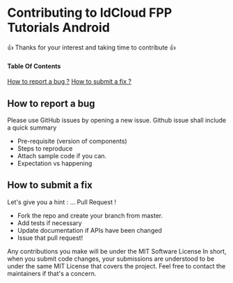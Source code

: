 # Contributing to IdCloud FPP Tutorials Android
:+1: Thanks for your interest and taking time to contribute :+1: 

#### Table Of Contents

[How to report a bug ?](#how-to-report-bug)
[How to submit a fix ?](#how-to-submit-a-fix)


## How to report a bug
Please use GitHub issues by opening a new issue.
Github issue shall include a quick summary
  * Pre-requisite (version of components)
  * Steps to reproduce
  * Attach sample code if you can.
  * Expectation vs happening

  
## How to submit a fix

Let's give you a hint : ... Pull Request !
  * Fork the repo and create your branch from master.
  * Add tests if necessary
  * Update documentation if APIs have been changed
  * Issue that pull request!

Any contributions you make will be under the MIT Software License
In short, when you submit code changes, your submissions are understood to be under the same MIT License that covers the project. Feel free to contact the maintainers if that's a concern.
